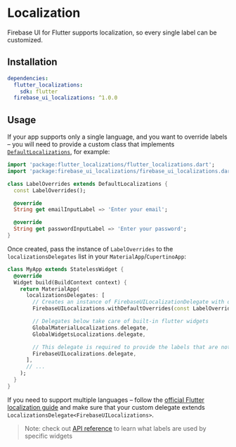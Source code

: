 # Localization

Firebase UI for Flutter supports localization, so every single label can be customized.

## Installation

```yaml
dependencies:
  flutter_localizations:
    sdk: flutter
  firebase_ui_localizations: ^1.0.0
```

## Usage

If your app supports only a single language, and you want to override labels – you will need to provide a custom class that implements [`DefaultLocalizations`](https://pub.dev/documentation/firebase_ui_localizations/latest/DefaultLocalizations-class.html),
for example:

```dart
import 'package:flutter_localizations/flutter_localizations.dart';
import 'package:firebase_ui_localizations/firebase_ui_localizations.dart';

class LabelOverrides extends DefaultLocalizations {
  const LabelOverrides();

  @override
  String get emailInputLabel => 'Enter your email';

  @override
  String get passwordInputLabel => 'Enter your password';
}
```

Once created, pass the instance of `LabelOverrides` to the `localizationsDelegates` list in your `MaterialApp`/`CupertinoApp`:

```dart
class MyApp extends StatelessWidget {
  @override
  Widget build(BuildContext context) {
    return MaterialApp(
      localizationsDelegates: [
        // Creates an instance of FirebaseUILocalizationDelegate with overridden labels
        FirebaseUILocalizations.withDefaultOverrides(const LabelOverrides()),

        // Delegates below take care of built-in flutter widgets
        GlobalMaterialLocalizations.delegate,
        GlobalWidgetsLocalizations.delegate,

        // This delegate is required to provide the labels that are not overridden by LabelOverrides
        FirebaseUILocalizations.delegate,
      ],
      // ...
    );
  }
}
```

If you need to support multiple languages – follow the [official Flutter localization guide](https://docs.flutter.dev/development/accessibility-and-localization/internationalization#an-alternative-class-for-the-apps-localized-resources)
and make sure that your custom delegate extends `LocalizationsDelegate<FirebaseUILocalizations>`.

> Note: check out [API reference](https://pub.dev/documentation/firebase_ui_localizations/latest/FlutterFireUILocalizationLabels-class.html) to learn what labels are used by specific widgets
